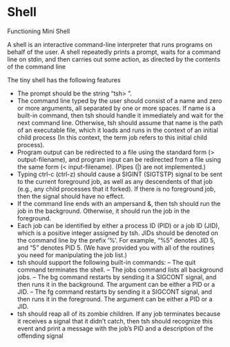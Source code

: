 # Shell
Functioning Mini Shell

A shell is an interactive command-line interpreter that runs programs on behalf of the user. A shell
repeatedly prints a prompt, waits for a command line on stdin, and then carries out some action,
as directed by the contents of the command line

The tiny shell has the following features
- The prompt should be the string “tsh> ”.
- The command line typed by the user should consist of a name and zero or more arguments, all separated by one or more spaces. If name is a built-in command, then tsh should handle it immediately and wait for the next command line. Otherwise, tsh should assume that name is the path of an executable file, which it loads and runs in the context of an initial child process (In this context, the term job refers to this initial child process).
- Program output can be redirected to a file using the standard form (> output-filename), and program input can be redirected from a file using the same form (< input-filename). (Pipes (|) are not implemented.)
- Typing ctrl-c (ctrl-z) should cause a SIGINT (SIGTSTP) signal to be sent to the current foreground job, as well as any descendents of that job (e.g., any child processes that it forked). If there is no foreground job, then the signal should have no effect.
- If the command line ends with an ampersand &, then tsh should run the job in the background. Otherwise, it should run the job in the foreground.
- Each job can be identified by either a process ID (PID) or a job ID (JID), which is a positive integer assigned by tsh. JIDs should be denoted on the command line by the prefix ’%’. For example, “%5” denotes JID 5, and “5” denotes PID 5. (We have provided you with all of the routines you need for manipulating the job list.)
- tsh should support the following built-in commands:
	– The quit command terminates the shell.
	– The jobs command lists all background jobs.
	– The bg <job> command restarts <job> by sending it a SIGCONT signal, and then runs it in the background. The <job> argument can be either a PID or a JID.
	– The fg <job> command restarts <job> by sending it a SIGCONT signal, and then runs it in the foreground. The <job> argument can be either a PID or a JID.
- tsh should reap all of its zombie children. If any job terminates because it receives a signal that it didn’t catch, then tsh should recognize this event and print a message with the job’s PID and a description of the offending signal
